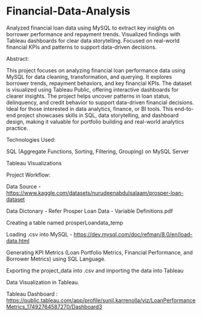 # Financial-Data-Analysis


Analyzed financial loan data using MySQL to extract key insights on borrower performance and repayment trends. Visualized findings with Tableau dashboards for clear data storytelling. Focused on real-world financial KPIs and patterns to support data-driven decisions.


Abstract:

This project focuses on analyzing financial loan performance data using MySQL for data cleaning, transformation, and querying. It explores borrower trends, repayment behaviors, and key financial KPIs. The dataset is visualized using Tableau Public, offering interactive dashboards for clearer insights. The project helps uncover patterns in loan status, delinquency, and credit behavior to support data-driven financial decisions. Ideal for those interested in data analytics, finance, or BI tools. This end-to-end project showcases skills in SQL, data storytelling, and dashboard design, making it valuable for portfolio building and real-world analytics practice.

Technologies Used:

SQL (Aggregate Functions, Sorting, Filtering, Grouping) on MySQL Server

Tableau Visualizations

Project Workflow:

Data Source - https://www.kaggle.com/datasets/nurudeenabdulsalaam/prosper-loan-dataset

Data Dictonary - Refer Prosper Loan Data - Variable Definitions.pdf

Creating a table named prosperLoandata_temp

Loading .csv into MySQL - https://dev.mysql.com/doc/refman/8.0/en/load-data.html

Generating KPI Metrics (Loan Portfolio Metrics, Financial Performance, and Borrower Metrics) using SQL Language.

Exporting the project_data into .csv and importing the data into Tableau

Data Visualization in Tableau.

Tableau Dashboard : https://public.tableau.com/app/profile/sunil.karrenolla/viz/LoanPerformanceMetrics_17492764587270/Dashboard3

